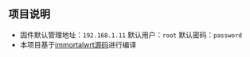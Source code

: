 ## 项目说明
- 固件默认管理地址：`192.168.1.11` 默认用户：`root` 默认密码：`password`
- 本项目基于[immortalwrt源码](https://github.com/immortalwrt/immortalwrt)进行编译